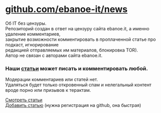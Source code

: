 # [github.com/ebanoe-it/news](https://github.com/ebanoe-it/news)  
Об IT без цензуры.  
Репозиторий создан в ответ на цензуру сайта ebanoe.it, а именно удаление комментариев,  
закрытие возможности комментировать в проплаченной статье про подкаст, игнорирование  
редакцией отправляемых им материалов, блокировка TOR).  
Автор не связан с авторами сайта ebanoe.it.

### Наши [статьи](https://github.com/ebanoe-it/news/issues) может писать и комментировать любой.  
Модерации комментариев или статей нет.  
Удаляться будет только откровенный спам и нелегальный контент вроде порно или призывов к терактам.

[Смотреть статьи](https://github.com/ebanoe-it/news/issues)  
[Добавить статью](https://github.com/ebanoe-it/news/issues/new) (нужна регистрация на github, она быстрая)  
